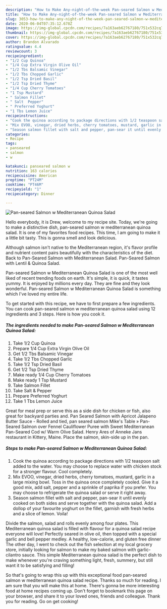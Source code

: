 ```yaml
---
description: "How to Make Any-night-of-the-week Pan-seared Salmon w Mediterranean Quinoa Salad"
title: "How to Make Any-night-of-the-week Pan-seared Salmon w Mediterranean Quinoa Salad"
slug: 3053-how-to-make-any-night-of-the-week-pan-seared-salmon-w-mediterranean-quinoa-salad
date: 2020-06-04T07:35:12.678Z
image: https://img-global.cpcdn.com/recipes/7a163aeb62767180/751x532cq70/pan-seared-salmon-w-mediterranean-quinoa-salad-recipe-main-photo.jpg
thumbnail: https://img-global.cpcdn.com/recipes/7a163aeb62767180/751x532cq70/pan-seared-salmon-w-mediterranean-quinoa-salad-recipe-main-photo.jpg
cover: https://img-global.cpcdn.com/recipes/7a163aeb62767180/751x532cq70/pan-seared-salmon-w-mediterranean-quinoa-salad-recipe-main-photo.jpg
author: Brandon Alvarado
ratingvalue: 4.4
reviewcount: 3
recipeingredient:
- "1/2 Cup Quinoa"
- "1/4 Cup Extra Virgin Olive Oil"
- "1/2 Tbs Balsamic Vinegar"
- "1/2 Tbs Chopped Garlic"
- "1/2 Tsp Dried Basil"
- "1/2 Tsp Dried Thyme"
- "1/4 Cup Cherry Tomatoes"
- "1 Tsp Mustard"
- " Salmon Fillet"
- " Salt  Pepper"
- " Preferred Yoghurt"
- "1 Tbs Lemon Juice"
recipeinstructions:
- "Cook the quinoa according to package directions with 1/2 teaspoon salt added to the water. You may choose to replace water with chicken stock for a stronger flavour. Cool completely."
- "Mix EVOO, vinegar, dried herbs, cherry tomatoes, mustard, garlic in a large mixing bowl. Toss in the quinoa once completely cooled. Give it a good mix, add salt, pepper and a sprinkle of paprika if you prefer. You may choose to refrigerate the quinoa salad or serve it right away."
- "Season salmon fillet with salt and pepper, pan-sear it until evenly cooked on both sides and serve together with the quinoa salad. Add a dollop of your favourite yoghurt on the fillet, garnish with fresh herbs and a slice of lemon. Voila!"
categories:
- Recipe
tags:
- panseared
- salmon
- w

katakunci: panseared salmon w 
nutrition: 163 calories
recipecuisine: American
preptime: "PT24M"
cooktime: "PT46M"
recipeyield: "1"
recipecategory: Dinner

---
```



![Pan-seared Salmon w Mediterranean Quinoa Salad](https://img-global.cpcdn.com/recipes/7a163aeb62767180/751x532cq70/pan-seared-salmon-w-mediterranean-quinoa-salad-recipe-main-photo.jpg)

Hello everybody, it is Drew, welcome to my recipe site. Today, we're going to make a distinctive dish, pan-seared salmon w mediterranean quinoa salad. It is one of my favorites food recipes. This time, I am going to make it a little bit tasty. This is gonna smell and look delicious.

Although salmon isn&#39;t native to the Mediterranean region, it&#39;s flavor profile and nutrient content pairs beautifully with the characteristics of the diet. Back to Pan-Seared Salmon with Mediterranean Salad. Pan-Seared Salmon with Lentil &amp; Quinoa Salad.

Pan-seared Salmon w Mediterranean Quinoa Salad is one of the most well liked of recent trending foods on earth. It's simple, it is quick, it tastes yummy. It is enjoyed by millions every day. They are fine and they look wonderful. Pan-seared Salmon w Mediterranean Quinoa Salad is something which I've loved my entire life.


To get started with this recipe, we have to first prepare a few ingredients. You can cook pan-seared salmon w mediterranean quinoa salad using 12 ingredients and 3 steps. Here is how you cook it.

<!--inarticleads1-->

##### The ingredients needed to make Pan-seared Salmon w Mediterranean Quinoa Salad:

1. Take 1/2 Cup Quinoa
1. Prepare 1/4 Cup Extra Virgin Olive Oil
1. Get 1/2 Tbs Balsamic Vinegar
1. Take 1/2 Tbs Chopped Garlic
1. Take 1/2 Tsp Dried Basil
1. Get 1/2 Tsp Dried Thyme
1. Make ready 1/4 Cup Cherry Tomatoes
1. Make ready 1 Tsp Mustard
1. Take  Salmon Fillet
1. Take  Salt &amp; Pepper
1. Prepare  Preferred Yoghurt
1. Take 1 Tbs Lemon Juice


Great for meal prep or serve this as a side dish for chicken or fish, also great for backyard parties and. Pan Seared Salmon with Apricot Jalapeno Butter Sauce - Rolled and tied, pan seared salmon Mike&#39;s Table » Pan-Seared Salmon over Fennel Cauliflower Puree with Sweet Mediterranean Pan-Seared Cod w/ Warm Olive Salad. Henry Ares of Anneke Jans restaurant in Kittery, Maine. Place the salmon, skin-side up in the pan. 

<!--inarticleads2-->

##### Steps to make Pan-seared Salmon w Mediterranean Quinoa Salad:

1. Cook the quinoa according to package directions with 1/2 teaspoon salt added to the water. You may choose to replace water with chicken stock for a stronger flavour. Cool completely.
1. Mix EVOO, vinegar, dried herbs, cherry tomatoes, mustard, garlic in a large mixing bowl. Toss in the quinoa once completely cooled. Give it a good mix, add salt, pepper and a sprinkle of paprika if you prefer. You may choose to refrigerate the quinoa salad or serve it right away.
1. Season salmon fillet with salt and pepper, pan-sear it until evenly cooked on both sides and serve together with the quinoa salad. Add a dollop of your favourite yoghurt on the fillet, garnish with fresh herbs and a slice of lemon. Voila!


Divide the salmon, salad and rolls evenly among four plates. This Mediterranean quinoa salad is filled with flavour for a quinoa salad recipe everyone will love! Perfectly seared in olive oil, then topped with a special garlic and bell pepper medley. A healthy, low-calorie, and gluten free dinner The other day, I went to check out the fish selection at my local grocery store, initially looking for salmon to make my baked salmon with garlic-cilantro sauce. This simple Mediterranean quinoa salad is the perfect dish to make whenever you&#39;re craving something light, fresh, summery, but still want it to be satisfying and filling! 

So that's going to wrap this up with this exceptional food pan-seared salmon w mediterranean quinoa salad recipe. Thanks so much for reading. I am sure that you will make this at home. There's gonna be more interesting food at home recipes coming up. Don't forget to bookmark this page on your browser, and share it to your loved ones, friends and colleague. Thank you for reading. Go on get cooking!
